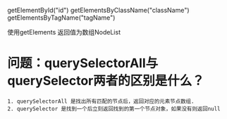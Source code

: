 getElementById("id")
getElementsByClassName("className")
getElementsByTagName("tagName")

使用getElements 返回值为数组NodeList

# 问题：querySelectorAll与querySelector两者的区别是什么？
	1. querySelectorAll 是找出所有匹配的节点后，返回对应的元素节点数组.
	2. querySelector 是找到一个后立刻返回找到的第一个节点对象，如果没有则返回null